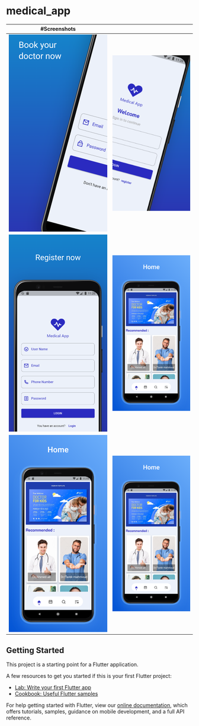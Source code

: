 # medical_app





|#Screenshots  |                |
| ------------- |------------- |
|![This is an image](Screenshots/log1.png )|![This is an image](Screenshots/log2.png )|
|![This is an image](Screenshots/reg.png )|![This is an image](Screenshots/google1.png )|
|![This is an image](Screenshots/google1.png  )|![This is an image](Screenshots/google1.png )|




## Getting Started

This project is a starting point for a Flutter application.

A few resources to get you started if this is your first Flutter project:

- [Lab: Write your first Flutter app](https://flutter.dev/docs/get-started/codelab)
- [Cookbook: Useful Flutter samples](https://flutter.dev/docs/cookbook)

For help getting started with Flutter, view our
[online documentation](https://flutter.dev/docs), which offers tutorials,
samples, guidance on mobile development, and a full API reference.
